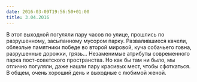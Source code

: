 ```yaml
---
date: 2016-03-09T19:56:50+01:00
title: 3.04.2016
---
```


В этот выходной погуляли пару часов по улице, прошлись по разрушенному, засыпанному мусором парку. Развалившиеся качели, облезлые памятники победе во второй мировой, куча собачьего говна, разрушенные дорожки, грязь... Незаменимые атрибуты современного парка пост-советского пространства. Но как бы там ни было, мы отлично погуляли, даже нашли пару красивых мест, чтобы сфоткаться. В общем, очень хороший день и выходные с любимой женой. 